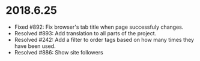 2018.6.25
=========

- Fixed #892: Fix browser's tab title when page successfuly changes.
- Resolved #893: Add translation to all parts of the project.
- Resolved #242: Add a filter to order tags based on how many times they have been used.
- Resolved #886: Show site followers
